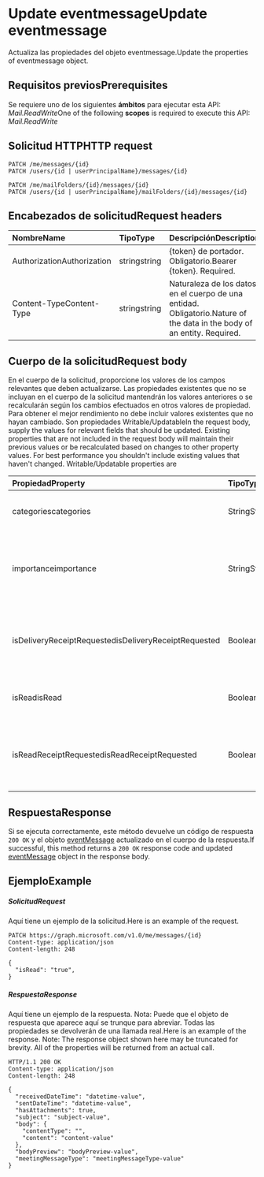 # <a name="update-eventmessage"></a><span data-ttu-id="b8de5-101">Update eventmessage</span><span class="sxs-lookup"><span data-stu-id="b8de5-101">Update eventmessage</span></span>

<span data-ttu-id="b8de5-102">Actualiza las propiedades del objeto eventmessage.</span><span class="sxs-lookup"><span data-stu-id="b8de5-102">Update the properties of eventmessage object.</span></span>
## <a name="prerequisites"></a><span data-ttu-id="b8de5-103">Requisitos previos</span><span class="sxs-lookup"><span data-stu-id="b8de5-103">Prerequisites</span></span>
<span data-ttu-id="b8de5-104">Se requiere uno de los siguientes **ámbitos** para ejecutar esta API: *Mail.ReadWrite*</span><span class="sxs-lookup"><span data-stu-id="b8de5-104">One of the following **scopes** is required to execute this API: *Mail.ReadWrite*</span></span>
## <a name="http-request"></a><span data-ttu-id="b8de5-105">Solicitud HTTP</span><span class="sxs-lookup"><span data-stu-id="b8de5-105">HTTP request</span></span>
<!-- { "blockType": "ignored" } -->
```http
PATCH /me/messages/{id}
PATCH /users/{id | userPrincipalName}/messages/{id}

PATCH /me/mailFolders/{id}/messages/{id}
PATCH /users/{id | userPrincipalName}/mailFolders/{id}/messages/{id}
```
## <a name="request-headers"></a><span data-ttu-id="b8de5-106">Encabezados de solicitud</span><span class="sxs-lookup"><span data-stu-id="b8de5-106">Request headers</span></span>
| <span data-ttu-id="b8de5-107">Nombre</span><span class="sxs-lookup"><span data-stu-id="b8de5-107">Name</span></span>       | <span data-ttu-id="b8de5-108">Tipo</span><span class="sxs-lookup"><span data-stu-id="b8de5-108">Type</span></span> | <span data-ttu-id="b8de5-109">Descripción</span><span class="sxs-lookup"><span data-stu-id="b8de5-109">Description</span></span>|
|:-----------|:------|:----------|
| <span data-ttu-id="b8de5-110">Authorization</span><span class="sxs-lookup"><span data-stu-id="b8de5-110">Authorization</span></span>  | <span data-ttu-id="b8de5-111">string</span><span class="sxs-lookup"><span data-stu-id="b8de5-111">string</span></span>  | <span data-ttu-id="b8de5-p101">{token} de portador. Obligatorio.</span><span class="sxs-lookup"><span data-stu-id="b8de5-p101">Bearer {token}. Required.</span></span> |
| <span data-ttu-id="b8de5-114">Content-Type</span><span class="sxs-lookup"><span data-stu-id="b8de5-114">Content-Type</span></span> | <span data-ttu-id="b8de5-115">string</span><span class="sxs-lookup"><span data-stu-id="b8de5-115">string</span></span>  | <span data-ttu-id="b8de5-p102">Naturaleza de los datos en el cuerpo de una entidad. Obligatorio.</span><span class="sxs-lookup"><span data-stu-id="b8de5-p102">Nature of the data in the body of an entity. Required.</span></span> |
## <a name="request-body"></a><span data-ttu-id="b8de5-118">Cuerpo de la solicitud</span><span class="sxs-lookup"><span data-stu-id="b8de5-118">Request body</span></span>
<span data-ttu-id="b8de5-p103">En el cuerpo de la solicitud, proporcione los valores de los campos relevantes que deben actualizarse. Las propiedades existentes que no se incluyan en el cuerpo de la solicitud mantendrán los valores anteriores o se recalcularán según los cambios efectuados en otros valores de propiedad. Para obtener el mejor rendimiento no debe incluir valores existentes que no hayan cambiado. Son propiedades Writable/Updatable</span><span class="sxs-lookup"><span data-stu-id="b8de5-p103">In the request body, supply the values for relevant fields that should be updated. Existing properties that are not included in the request body will maintain their previous values or be recalculated based on changes to other property values. For best performance you shouldn't include existing values that haven't changed. Writable/Updatable properties are</span></span>

| <span data-ttu-id="b8de5-123">Propiedad</span><span class="sxs-lookup"><span data-stu-id="b8de5-123">Property</span></span>     | <span data-ttu-id="b8de5-124">Tipo</span><span class="sxs-lookup"><span data-stu-id="b8de5-124">Type</span></span>   |<span data-ttu-id="b8de5-125">Descripción</span><span class="sxs-lookup"><span data-stu-id="b8de5-125">Description</span></span>|
|:---------------|:--------|:----------|
|<span data-ttu-id="b8de5-126">categories</span><span class="sxs-lookup"><span data-stu-id="b8de5-126">categories</span></span>|<span data-ttu-id="b8de5-127">String</span><span class="sxs-lookup"><span data-stu-id="b8de5-127">String</span></span>|<span data-ttu-id="b8de5-128">Categorías asociadas al mensaje.</span><span class="sxs-lookup"><span data-stu-id="b8de5-128">The categories associated with the message.</span></span>|
|<span data-ttu-id="b8de5-129">importance</span><span class="sxs-lookup"><span data-stu-id="b8de5-129">importance</span></span>|<span data-ttu-id="b8de5-130">String</span><span class="sxs-lookup"><span data-stu-id="b8de5-130">String</span></span>|<span data-ttu-id="b8de5-p104">La importancia del mensaje. Valores posibles: `Low`, `Normal`, `High`.</span><span class="sxs-lookup"><span data-stu-id="b8de5-p104">The importance of the message. Possible values are: `Low`, `Normal`, `High`.</span></span>|
|<span data-ttu-id="b8de5-133">isDeliveryReceiptRequested</span><span class="sxs-lookup"><span data-stu-id="b8de5-133">isDeliveryReceiptRequested</span></span>|<span data-ttu-id="b8de5-134">Booleano</span><span class="sxs-lookup"><span data-stu-id="b8de5-134">Boolean</span></span>|<span data-ttu-id="b8de5-135">Indica si se solicita confirmación de lectura para el mensaje.</span><span class="sxs-lookup"><span data-stu-id="b8de5-135">Indicates whether a read receipt is requested for the message.</span></span>|
|<span data-ttu-id="b8de5-136">isRead</span><span class="sxs-lookup"><span data-stu-id="b8de5-136">isRead</span></span>|<span data-ttu-id="b8de5-137">Booleano</span><span class="sxs-lookup"><span data-stu-id="b8de5-137">Boolean</span></span>|<span data-ttu-id="b8de5-138">Indica si se ha leído el mensaje.</span><span class="sxs-lookup"><span data-stu-id="b8de5-138">Indicates whether the message has been read.</span></span>|
|<span data-ttu-id="b8de5-139">isReadReceiptRequested</span><span class="sxs-lookup"><span data-stu-id="b8de5-139">isReadReceiptRequested</span></span>|<span data-ttu-id="b8de5-140">Booleano</span><span class="sxs-lookup"><span data-stu-id="b8de5-140">Boolean</span></span>|<span data-ttu-id="b8de5-141">Indica si se solicita confirmación de lectura para el mensaje.</span><span class="sxs-lookup"><span data-stu-id="b8de5-141">Indicates whether a read receipt is requested for the message.</span></span>|

## <a name="response"></a><span data-ttu-id="b8de5-142">Respuesta</span><span class="sxs-lookup"><span data-stu-id="b8de5-142">Response</span></span>

<span data-ttu-id="b8de5-143">Si se ejecuta correctamente, este método devuelve un código de respuesta `200 OK` y el objeto [eventMessage](../resources/eventmessage.md) actualizado en el cuerpo de la respuesta.</span><span class="sxs-lookup"><span data-stu-id="b8de5-143">If successful, this method returns a `200 OK` response code and updated [eventMessage](../resources/eventmessage.md) object in the response body.</span></span>
## <a name="example"></a><span data-ttu-id="b8de5-144">Ejemplo</span><span class="sxs-lookup"><span data-stu-id="b8de5-144">Example</span></span>
##### <a name="request"></a><span data-ttu-id="b8de5-145">Solicitud</span><span class="sxs-lookup"><span data-stu-id="b8de5-145">Request</span></span>
<span data-ttu-id="b8de5-146">Aquí tiene un ejemplo de la solicitud.</span><span class="sxs-lookup"><span data-stu-id="b8de5-146">Here is an example of the request.</span></span>
<!-- {
  "blockType": "request",
  "name": "update_eventmessage"
}-->
```http
PATCH https://graph.microsoft.com/v1.0/me/messages/{id}
Content-type: application/json
Content-length: 248

{
  "isRead": "true",
}
```
##### <a name="response"></a><span data-ttu-id="b8de5-147">Respuesta</span><span class="sxs-lookup"><span data-stu-id="b8de5-147">Response</span></span>
<span data-ttu-id="b8de5-p105">Aquí tiene un ejemplo de la respuesta. Nota: Puede que el objeto de respuesta que aparece aquí se trunque para abreviar. Todas las propiedades se devolverán de una llamada real.</span><span class="sxs-lookup"><span data-stu-id="b8de5-p105">Here is an example of the response. Note: The response object shown here may be truncated for brevity. All of the properties will be returned from an actual call.</span></span>
<!-- {
  "blockType": "response",
  "truncated": true,
  "@odata.type": "microsoft.graph.eventmessage"
} -->
```http
HTTP/1.1 200 OK
Content-type: application/json
Content-length: 248

{
  "receivedDateTime": "datetime-value",
  "sentDateTime": "datetime-value",
  "hasAttachments": true,
  "subject": "subject-value",
  "body": {
    "contentType": "",
    "content": "content-value"
  },
  "bodyPreview": "bodyPreview-value",
  "meetingMessageType": "meetingMessageType-value"
}
```

<!-- uuid: 8fcb5dbc-d5aa-4681-8e31-b001d5168d79
2015-10-25 14:57:30 UTC -->
<!-- {
  "type": "#page.annotation",
  "description": "Update eventmessage",
  "keywords": "",
  "section": "documentation",
  "tocPath": ""
}-->
